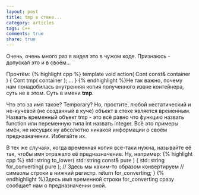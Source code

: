 ```yaml
---
layout: post
title: tmp в стеке...
category: articles
tags: C++
comments: true
share: true
---
```

Очень, очень много раз я видел это в чужом коде. Признаюсь - допускал это и в своём...

Прочтём:
{% highlight cpp %}
template <typename Cont>
void action( Cont const& container ) {
    Cont tmp( container );
    ...
}
{% endhighlight %}Не так важно, почему нам понадобилась внутренняя копия полученного извне контейнера, суть не в этом. Суть в имени **tmp**.

Что это за имя такое? Temporary? Но, простите, любой нестатический и не-кучевой (не созданный в куче) объект в стеке является временным. Назвать временный объект tmp - это всё равно что функцию назвать function или переменную типа int назвать integer. Всё это примеры имён, не несущих ну абсолютно никакой информации о своём предназначении. Избегайте их.

В тех же случаях, когда временная копия всё-таки нужна, называйте её так, чтобы имя отражало её предназначение. Ну, например:
{% highlight cpp %}
std::string to_lower( std::string const& pure ) {
    std::string for_converting( pure );
    // Здесь мы каким-то образом конвертируем 
    // символы строки в нижний регистр.
    return for_converting;
}
{% endhighlight %}Здесь имя временной строки for_converting сразу сообщает нам о предназначении оной.
